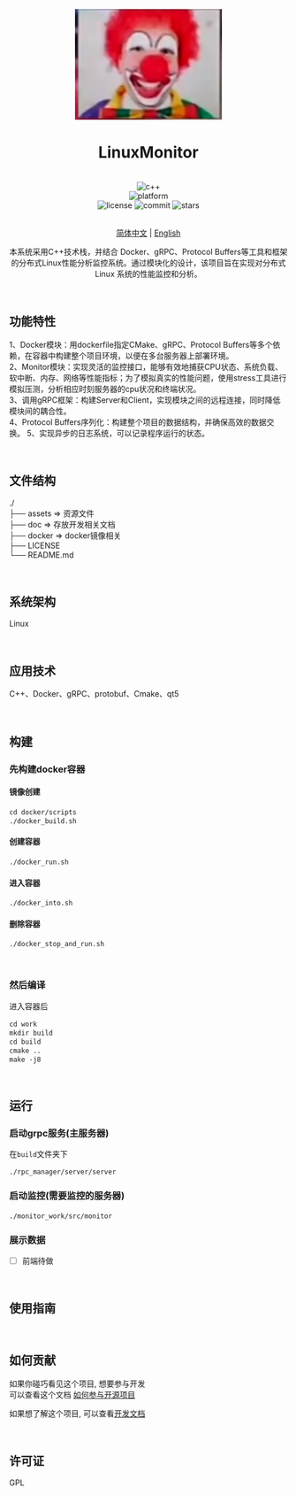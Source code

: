 <div align="center">

<img alt="LOGO" src="assets/logo1.png" height="200" />

# LinuxMonitor

<br>

<div>
    <img alt="c++" src="https://img.shields.io/badge/c++-11-%2300599C">
</div>
<div>
    <img alt="platform" src="https://img.shields.io/badge/platform-Linux%20-blueviolet">
</div>
<div>
    <img alt="license" src="https://img.shields.io/github/license/Skeeser/LinuxMonitor">
    <img alt="commit" src="https://img.shields.io/github/commit-activity/m/Skeeser/LinuxMonitor?color=%23ff69b4">
    <img alt="stars" src="https://img.shields.io/github/stars/Skeeser/LinuxMonitor?style=social">
</div>
<br>

[简体中文](README_ZH.md)  | [English](README_EN.md) 

本系统采用C++技术栈，并结合 Docker、gRPC、Protocol Buffers等工具和框架的分布式Linux性能分析监控系统。通过模块化的设计，该项目旨在实现对分布式Linux 系统的性能监控和分析。 <br>

</div>

<br>

## 功能特性
1、Docker模块：用dockerfile指定CMake、gRPC、Protocol Buffers等多个依赖，在容器中构建整个项目环境，以便在多台服务器上部署环境。  
2、Monitor模块：实现灵活的监控接口，能够有效地捕获CPU状态、系统负载、软中断、内存、网络等性能指标；为了模拟真实的性能问题，使用stress工具进行模拟压测，分析相应时刻服务器的cpu状况和终端状况。  
3、调用gRPC框架：构建Server和Client，实现模块之间的远程连接，同时降低模块间的耦合性。  
4、Protocol Buffers序列化：构建整个项目的数据结构，并确保高效的数据交换。 
5、实现异步的日志系统，可以记录程序运行的状态。

<br>

## 文件结构
./  
├── assets  => 资源文件  
├── doc  => 存放开发相关文档  
├── docker  => docker镜像相关  
├── LICENSE  
└── README.md  

<br>


## 系统架构
Linux  

<br>


## 应用技术
C++、Docker、gRPC、protobuf、Cmake、qt5

<br>

## 构建
### 先构建docker容器
#### 镜像创建 
```shell
cd docker/scripts
./docker_build.sh
```

#### 创建容器
```shell
./docker_run.sh
```

#### 进入容器
```shell
./docker_into.sh
```

#### 删除容器
```shell
./docker_stop_and_run.sh
```

<br>

### 然后编译
进入容器后
```shell
cd work
mkdir build
cd build
cmake ..
make -j8
```

<br>

## 运行
### 启动grpc服务(主服务器)
在`build`文件夹下  
```shell
./rpc_manager/server/server
```

### 启动监控(需要监控的服务器)
```shell
./monitor_work/src/monitor
```

### 展示数据
- [ ] 前端待做

<br>

## 使用指南

<!-- 描述如何使用该项目 -->
<br>

## 如何贡献
如果你碰巧看见这个项目, 想要参与开发  
可以查看这个文档 [如何参与开源项目](doc/github参与开源项目流程.md)  

如果想了解这个项目, 可以查看[开发文档](doc/dev.md)  

<br>

## 许可证
GPL  